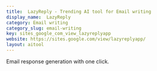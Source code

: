 ```yaml
---
title:  LazyReply - Trending AI tool for Email writing
display_name:  LazyReply
category: Email writing
category_slug: email-writing
key: sites_google_com_view_lazyreplyapp
website: https://sites.google.com/view/lazyreplyapp/
layout: aitool
---
```


Email response generation with one click.
